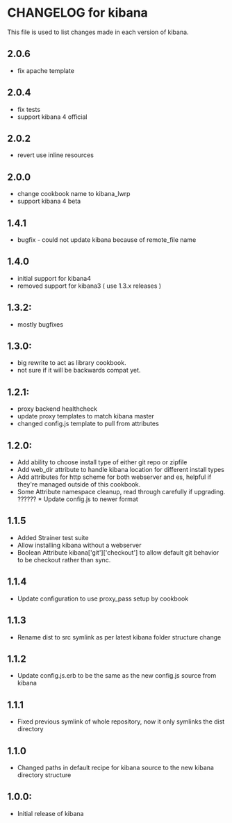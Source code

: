 # CHANGELOG for kibana

This file is used to list changes made in each version of kibana.

## 2.0.6
* fix apache template

## 2.0.4
* fix tests
* support kibana 4 official

## 2.0.2
* revert use inline resources

## 2.0.0
* change cookbook name to kibana_lwrp
* support kibana 4 beta

## 1.4.1
* bugfix - could not update kibana because of remote_file name

## 1.4.0
* initial support for kibana4
* removed support for kibana3 ( use 1.3.x releases )

## 1.3.2:
* mostly bugfixes

## 1.3.0:
* big rewrite to act as library cookbook.
* not sure if it will be backwards compat yet.

## 1.2.1:
* proxy backend healthcheck
* update proxy templates to match kibana master
* changed config.js template to pull from attributes

## 1.2.0:

* Add ability to choose install type of either git repo or zipfile
* Add web_dir attribute to handle kibana location for different install types
* Add attributes for http scheme for both webserver and es, helpful if they're managed outside of this cookbook.
* Some Attribute namespace cleanup,  read through carefully if upgrading.
?????? * Update config.js to newer format

## 1.1.5

* Added Strainer test suite
* Allow installing kibana without a webserver
* Boolean Attribute kibana['git']['checkout'] to allow default git behavior to be checkout rather than sync.


## 1.1.4

* Update configuration to use proxy_pass setup by cookbook

## 1.1.3

* Rename dist to src symlink as per latest kibana folder structure change

## 1.1.2

* Update config.js.erb to be the same as the new config.js source from kibana

## 1.1.1

* Fixed previous symlink of whole repository, now it only symlinks the dist directory

## 1.1.0

* Changed paths in default recipe for kibana source to the new kibana directory structure

## 1.0.0:

* Initial release of kibana


